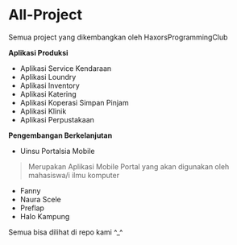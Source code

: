 # All-Project
Semua project yang dikembangkan oleh HaxorsProgrammingClub

<strong> Aplikasi Produksi </strong>

- Aplikasi Service Kendaraan
- Aplikasi Loundry
- Aplikasi Inventory
- Aplikasi Katering
- Aplikasi Koperasi Simpan Pinjam
- Aplikasi Klinik
- Aplikasi Perpustakaan

<strong> Pengembangan Berkelanjutan </strong>

- Uinsu Portalsia Mobile
> Merupakan Aplikasi Mobile Portal yang akan digunakan oleh mahasiswa/i ilmu komputer

- Fanny
- Naura Scele
- Preflap
- Halo Kampung

Semua bisa dilihat di repo kami ^_^
